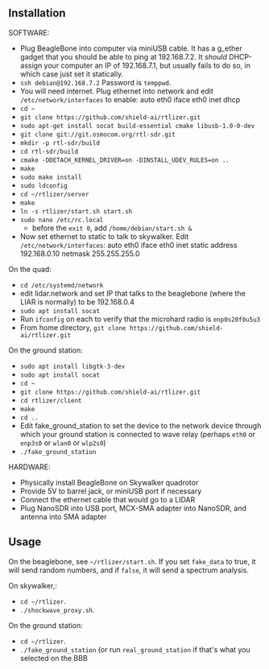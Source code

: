 Installation
------------

SOFTWARE:
- Plug BeagleBone into computer via miniUSB cable. It has a g_ether gadget that you should be able to ping at 192.168.7.2. It _should_ DHCP-assign your computer an IP of 192.168.7.1, but usually fails to do so, in which case just set it statically.
- `ssh debian@192.168.7.2`  Password is `temppwd`.
- You will need internet. Plug ethernet into network and edit `/etc/network/interfaces` to enable:
    auto eth0
    iface eth0 inet dhcp
- `cd ~`
- `git clone https://github.com/shield-ai/rtlizer.git`
- `sudo apt-get install socat build-essential cmake libusb-1.0-0-dev`
- `git clone git://git.osmocom.org/rtl-sdr.git`
- `mkdir -p rtl-sdr/build`
- `cd rtl-sdr/build`
- `cmake -DDETACH_KERNEL_DRIVER=on -DINSTALL_UDEV_RULES=on ..`
- `make`
- `sudo make install`
- `sudo ldconfig`
- `cd ~/rtlizer/server`
- `make`
- `ln -s rtlizer/start.sh start.sh`
- `sudo nano /etc/rc.local`
  - before the `exit 0`, add `/home/debian/start.sh &`
- Now set ethernet to static to talk to skywalker. Edit `/etc/network/interfaces`:
    auto eth0
    iface eth0 inet static
        address 192.168.0.10
        netmask 255.255.255.0
        
On the quad:
- `cd /etc/systemd/network`
- edit lidar.network and set IP that talks to the beaglebone (where the LIAR is normally) to be 192.168.0.4
- `sudo apt install socat`
- Run `ifconfig` on each to verify that the microhard radio is `enp0s20f0u5u3`
- From home directory, `git clone https://github.com/shield-ai/rtlizer.git`

On the ground station:
- `sudo apt install libgtk-3-dev`
- `sudo apt install socat`
- `cd ~`
- `git clone https://github.com/shield-ai/rtlizer.git`
- `cd rtlizer/client`
- `make`
- `cd ..`
- Edit fake_ground_station to set the device to the network device through which your ground station is connected to wave relay (perhaps `eth0` or `enp3s0` or `wlan0` or `wlp2s0`)
- `./fake_ground_station`



HARDWARE:
- Physically install BeagleBone on Skywalker quadrotor
- Provide 5V to barrel jack, or miniUSB port if necessary
- Connect the ethernet cable that would go to a LIDAR
- Plug NanoSDR into USB port, MCX-SMA adapter into NanoSDR, and antenna into SMA adapter

Usage
-----

On the beaglebone, see `~/rtlizer/start.sh`. If you set `fake_data` to true, it will
send random numbers, and if `false`, it will send a spectrum analysis.

On skywalker,:
- `cd ~/rtlizer`.
- `./shockwave_proxy.sh`.

On the ground station:
- `cd ~/rtlizer`.
- `./fake_ground_station` (or run `real_ground_station` if that's what you selected on the BBB
